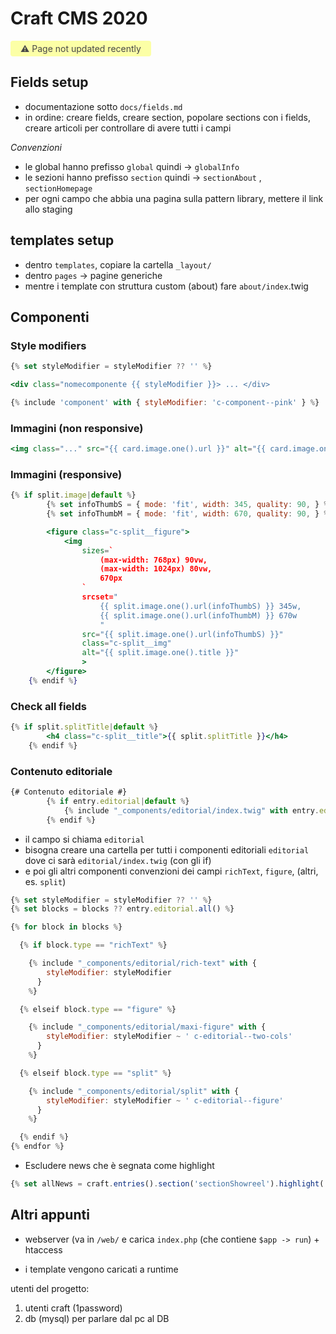 # Craft CMS 2020

<span style="display: inline-block; background: #FCFFA6; padding: 4px 16px; border-radius: 4px; color: #484848"> ⚠️ Page not updated recently</span>

## Fields setup

- documentazione sotto `docs/fields.md`
- in ordine: creare fields, creare section, popolare sections con i fields, creare articoli per controllare di avere tutti i campi

_Convenzioni_

- le global hanno prefisso `global` quindi → `globalInfo`
- le sezioni hanno prefisso `section` quindi → `sectionAbout` , `sectionHomepage`
- per ogni campo che abbia una pagina sulla pattern library, mettere il link allo staging

## templates setup

- dentro `templates`, copiare la cartella `_layout/`
- dentro `pages` → pagine generiche
- mentre i template con struttura custom (about) fare `about/index`.twig

## Componenti

### Style modifiers

```jsx
{% set styleModifier = styleModifier ?? '' %}

<div class="nomecomponente {{ styleModifier }}> ... </div>
```

```jsx
{% include 'component' with { styleModifier: 'c-component--pink' } %}
```

### Immagini (non responsive)

```jsx
<img class="..." src="{{ card.image.one().url }}" alt="{{ card.image.one().title }}">
```

### Immagini (responsive)

```jsx
{% if split.image|default %}
		{% set infoThumbS = { mode: 'fit', width: 345, quality: 90, } %}
		{% set infoThumbM = { mode: 'fit', width: 670, quality: 90, } %}

		<figure class="c-split__figure">
			<img
				sizes=`
					(max-width: 768px) 90vw,
					(max-width: 1024px) 80vw,
					670px
				`
				srcset="
					{{ split.image.one().url(infoThumbS) }} 345w,
					{{ split.image.one().url(infoThumbM) }} 670w
					"
				src="{{ split.image.one().url(infoThumbS) }}"
				class="c-split__img"
				alt="{{ split.image.one().title }}"
				>
		</figure>
	{% endif %}
```

### Check all fields

```jsx
{% if split.splitTitle|default %}
		<h4 class="c-split__title">{{ split.splitTitle }}</h4>
	{% endif %}
```

### Contenuto editoriale

```jsx
{# Contenuto editoriale #}
		{% if entry.editorial|default %}
			{% include "_components/editorial/index.twig" with entry.editorial %}
		{% endif %}
```

- il campo si chiama `editorial`
- bisogna creare una cartella per tutti i componenti editoriali `editorial` dove ci sarà `editorial/index.twig` (con gli if)
- e poi gli altri componenti
  convenzioni dei campi `richText`, `figure`, (altri, es. `split`)

```jsx
{% set styleModifier = styleModifier ?? '' %}
{% set blocks = blocks ?? entry.editorial.all() %}

{% for block in blocks %}

  {% if block.type == "richText" %}

    {% include "_components/editorial/rich-text" with {
        styleModifier: styleModifier
      }
    %}

  {% elseif block.type == "figure" %}

    {% include "_components/editorial/maxi-figure" with {
        styleModifier: styleModifier ~ ' c-editorial--two-cols'
      }
    %}

  {% elseif block.type == "split" %}

    {% include "_components/editorial/split" with {
        styleModifier: styleModifier ~ ' c-editorial--figure'
      }
    %}

  {% endif %}
{% endfor %}
```

- Escludere news che è segnata come highlight

```jsx
{% set allNews = craft.entries().section('sectionShowreel').highlight('not 1').all() %}
```

## Altri appunti

- webserver (va in `/web/` e carica `index.php` (che contiene `$app -> run`) + htaccess

- i template vengono caricati a runtime

utenti del progetto:

1. utenti craft (1password)
2. db (mysql) per parlare dal pc al DB

